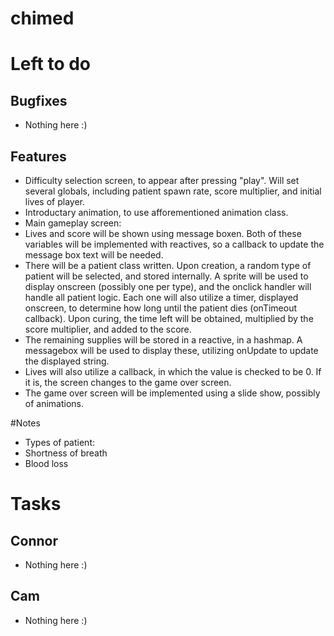 chimed
======

# Left to do
## Bugfixes
- Nothing here :)

## Features
- Difficulty selection screen, to appear after pressing "play". Will set several globals, including patient spawn rate, score multiplier, and initial lives of player.
- Introductary animation, to use afforementioned animation class.
- Main gameplay screen:
 - Lives and score will be shown using message boxen. Both of these variables will be implemented with reactives, so a callback to update the message box text will be needed.
 - There will be a patient class written. Upon creation, a random type of patient will be selected, and stored internally. A sprite will be used to display onscreen (possibly one per type), and the onclick handler will handle all patient logic. Each one will also utilize a timer, displayed onscreen, to determine how long until the patient dies (onTimeout callback). Upon curing, the time left will be obtained, multiplied by the score multiplier, and added to the score.
 - The remaining supplies will be stored in a reactive, in a hashmap. A messagebox will be used to display these, utilizing onUpdate to update the displayed string.
 - Lives will also utilize a callback, in which the value is checked to be 0. If it is, the screen changes to the game over screen.
- The game over screen will be implemented using a slide show, possibly of animations.

#Notes
- Types of patient:
 - Shortness of breath
 - Blood loss

# Tasks
## Connor
- Nothing here :)

## Cam
- Nothing here :)
